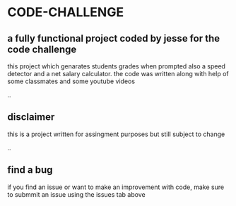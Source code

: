 # CODE-CHALLENGE

## a fully functional project coded by jesse for the code challenge 
 
 this project which genarates students grades when prompted also a speed detector
 and a net salary calculator. the code was written along with help of some classmates and some youtube videos

 ..
 ## disclaimer
 this is a project written for assingment purposes but still subject to change

 ..
 ## find a bug
 if you find an issue or want to make an improvement with code, make sure to submmit an issue using the issues tab above